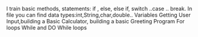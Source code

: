 I train basic methods, statements: if , else, else if, switch ..case .. break.
In file you can find data types:int,String,char,double..
Variables
Getting User Input,building a Basic Calculator, building a basic Greeting Program
For loops
While and DO While loops

